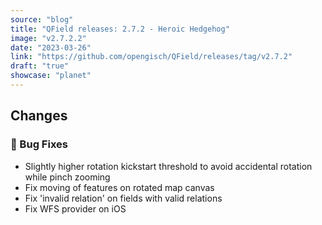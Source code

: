 ```yaml
---
source: "blog"
title: "QField releases: 2.7.2 - Heroic Hedgehog"
image: "v2.7.2.2"
date: "2023-03-26"
link: "https://github.com/opengisch/QField/releases/tag/v2.7.2"
draft: "true"
showcase: "planet"
---
```


<h2>Changes</h2>
<h3><g-emoji class="g-emoji" alias="bug" fallback-src="https://github.githubassets.com/images/icons/emoji/unicode/1f41b.png">🐛</g-emoji> Bug Fixes</h3>
<ul>
<li>Slightly higher rotation kickstart threshold to avoid accidental rotation while pinch zooming</li>
<li>Fix moving of features on rotated map canvas</li>
<li>Fix 'invalid relation' on fields with valid relations</li>
<li>Fix WFS provider on iOS</li>
</ul>
